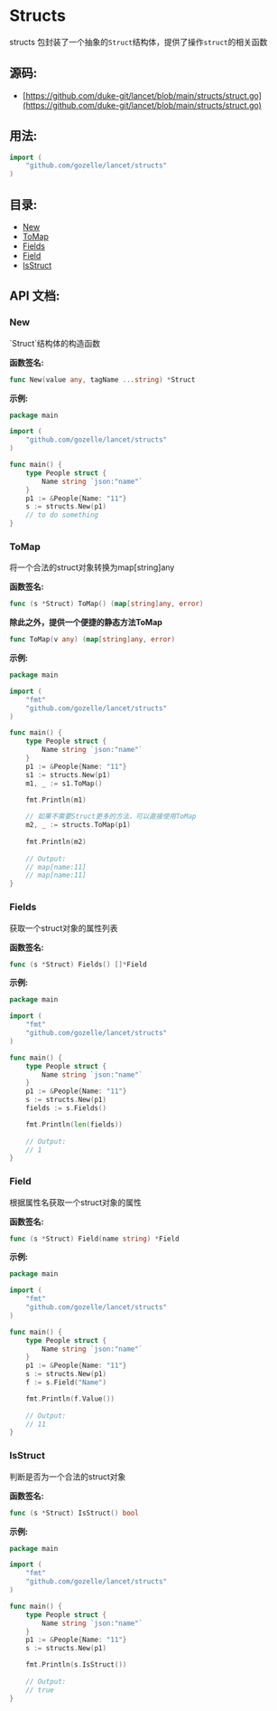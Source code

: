 # Structs

structs 包封装了一个抽象的`Struct`结构体，提供了操作`struct`的相关函数

<div STYLE="page-break-after: always;"></div>

## 源码:

-   [https://github.com/duke-git/lancet/blob/main/structs/struct.go](https://github.com/duke-git/lancet/blob/main/structs/struct.go)

<div STYLE="page-break-after: always;"></div>

## 用法:

```go
import (
    "github.com/gozelle/lancet/structs"
)
```

<div STYLE="page-break-after: always;"></div>

## 目录:
-   [New](#New)
-   [ToMap](#ToMap)
-   [Fields](#Fields)
-   [Field](#Field)
-   [IsStruct](#IsStruct)

<div STYLE="page-break-after: always;"></div>

## API 文档:

### <span id="New">New</span>

<p>`Struct`结构体的构造函数</p>

<b>函数签名:</b>

```go
func New(value any, tagName ...string) *Struct
```

<b>示例:</b>

```go
package main

import (
	"github.com/gozelle/lancet/structs"
)

func main() {
	type People struct {
		Name string `json:"name"`
	}
	p1 := &People{Name: "11"}
	s := structs.New(p1)
	// to do something
}
```

### <span id="ToMap">ToMap</span>

<p>将一个合法的struct对象转换为map[string]any</p>

<b>函数签名:</b>

```go
func (s *Struct) ToMap() (map[string]any, error)
```

<b>除此之外，提供一个便捷的静态方法ToMap</b>

```go
func ToMap(v any) (map[string]any, error)
```

<b>示例:</b>

```go
package main

import (
	"fmt"
	"github.com/gozelle/lancet/structs"
)

func main() {
	type People struct {
		Name string `json:"name"`
	}
	p1 := &People{Name: "11"}
	s1 := structs.New(p1)
	m1, _ := s1.ToMap()

	fmt.Println(m1)
	
	// 如果不需要Struct更多的方法，可以直接使用ToMap
	m2, _ := structs.ToMap(p1)
	
	fmt.Println(m2)
	
	// Output: 
	// map[name:11]
	// map[name:11]
}
```

### <span id="Fields">Fields</span>

<p>获取一个struct对象的属性列表</p>

<b>函数签名:</b>

```go
func (s *Struct) Fields() []*Field
```

<b>示例:</b>

```go
package main

import (
	"fmt"
	"github.com/gozelle/lancet/structs"
)

func main() {
	type People struct {
		Name string `json:"name"`
	}
	p1 := &People{Name: "11"}
	s := structs.New(p1)
	fields := s.Fields()

	fmt.Println(len(fields))
	
	// Output: 
	// 1
}
```

### <span id="Field">Field</span>

<p>根据属性名获取一个struct对象的属性</p>

<b>函数签名:</b>

```go
func (s *Struct) Field(name string) *Field
```

<b>示例:</b>

```go
package main

import (
	"fmt"
	"github.com/gozelle/lancet/structs"
)

func main() {
	type People struct {
		Name string `json:"name"`
	}
	p1 := &People{Name: "11"}
	s := structs.New(p1)
	f := s.Field("Name")

	fmt.Println(f.Value())
	
	// Output: 
	// 11
}
```

### <span id="IsStruct">IsStruct</span>

<p>判断是否为一个合法的struct对象</p>

<b>函数签名:</b>

```go
func (s *Struct) IsStruct() bool
```

<b>示例:</b>

```go
package main

import (
	"fmt"
	"github.com/gozelle/lancet/structs"
)

func main() {
	type People struct {
		Name string `json:"name"`
	}
	p1 := &People{Name: "11"}
	s := structs.New(p1)

	fmt.Println(s.IsStruct())
	
	// Output: 
	// true
}
```
